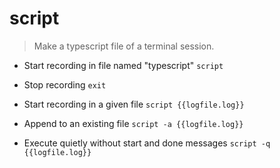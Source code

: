 # script
> Make a typescript file of a terminal session.

- Start recording in file named "typescript"
`script`

- Stop recording
`exit`

- Start recording in a given file
`script {{logfile.log}}`

- Append to an existing file
`script -a {{logfile.log}}`

- Execute quietly without start and done messages
`script -q {{logfile.log}}`
